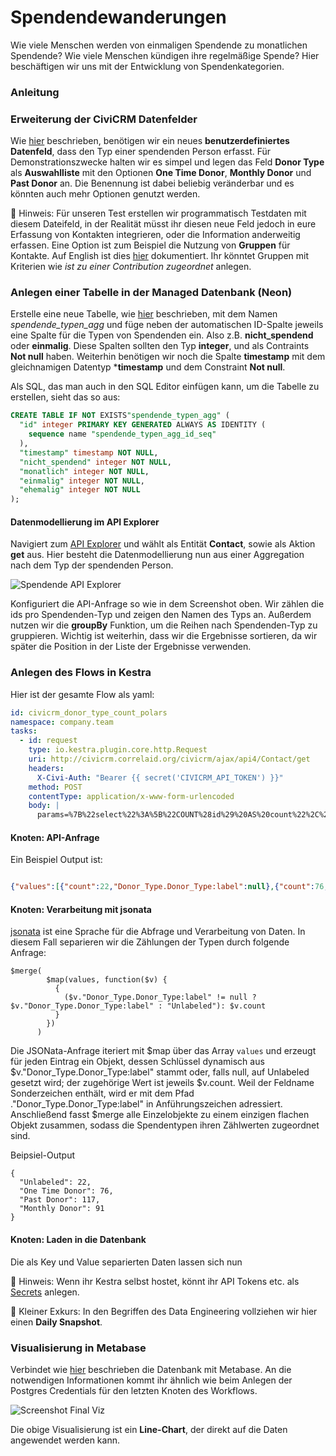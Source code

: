 # Spendendewanderungen

Wie viele Menschen werden von einmaligen Spendende zu monatlichen Spendende? Wie viele Menschen kündigen ihre regelmäßige Spende? Hier beschäftigen wir uns mit der Entwicklung von Spendenkategorien.

### Anleitung 

### Erweiterung der CiviCRM Datenfelder

Wie [hier](../../4-tools/civicrm_intern/1-erweiterung-daten.md) beschrieben, benötigen wir ein neues **benutzerdefiniertes Datenfeld**, dass den Typ einer spendenden Person erfasst. Für Demonstrationszwecke halten wir es simpel und legen das Feld **Donor Type** als **Auswahlliste** mit den Optionen **One Time Donor**, **Monthly Donor** und **Past Donor** an. Die Benennung ist dabei beliebig veränderbar und es könnten auch mehr Optionen genutzt werden.

🤔 Hinweis: Für unseren Test erstellen wir programmatisch Testdaten mit diesem Dateifeld, in der Realität müsst ihr diesen neue Feld jedoch in eure Erfassung von Kontakten integrieren, oder die Information anderweitig erfassen. Eine Option ist zum Beispiel die Nutzung von **Gruppen** für Kontakte. Auf English ist dies [hier](https://docs.civicrm.org/user/en/latest/organising-your-data/smart-groups) dokumentiert. Ihr könntet Gruppen mit Kriterien wie *ist zu einer Contribution zugeordnet* anlegen.

### Anlegen einer Tabelle in der Managed Datenbank (Neon)

 Erstelle eine neue Tabelle, wie [hier](http://localhost:3000/4-tools/managed-datenbank.html#anlegen-einer-datenbank-und-tabelle) beschrieben, mit dem Namen *spendende_typen_agg* und füge neben der automatischen ID-Spalte jeweils eine Spalte für die Typen von Spendenden ein. Also z.B. **nicht_spendend** oder **einmalig**. Diese Spalten sollten den Typ **integer**, und als Contraints **Not null** haben. Weiterhin benötigen wir noch die Spalte **timestamp** mit dem gleichnamigen Datentyp ***timestamp** und dem Constraint **Not null**.

 Als SQL, das man auch in den SQL Editor einfügen kann, um die Tabelle zu erstellen, sieht das so aus:

```sql
CREATE TABLE IF NOT EXISTS"spendende_typen_agg" (
  "id" integer PRIMARY KEY GENERATED ALWAYS AS IDENTITY (
    sequence name "spendende_typen_agg_id_seq"
  ),
  "timestamp" timestamp NOT NULL,
  "nicht_spendend" integer NOT NULL,
  "monatlich" integer NOT NULL,
  "einmalig" integer NOT NULL,
  "ehemalig" integer NOT NULL
);
```

#### Datenmodellierung im API Explorer

Navigiert zum [API Explorer](../../4-tools/civicrm_intern/3-civicrm-api.html#api-explorer) und wählt als Entität **Contact**, sowie als Aktion **get** aus. Hier besteht die Datenmodellierung nun aus einer Aggregation nach dem Typ der spendenden Person. 

![Spendende API Explorer](../../images/3-use_cases/2-api_db_wf_mtbs/kestra-api-explorer.png)

Konfiguriert die API-Anfrage so wie in dem Screenshot oben. Wir zählen die ids pro Spendenden-Typ und zeigen den Namen des Typs an. Außerdem nutzen wir die **groupBy** Funktion, um die Reihen nach Spendenden-Typ zu gruppieren. Wichtig ist weiterhin, dass wir die Ergebnisse sortieren, da wir später die Position in der Liste der Ergebnisse verwenden.

### Anlegen des Flows in Kestra

Hier ist der gesamte Flow als yaml:

```yaml
id: civicrm_donor_type_count_polars
namespace: company.team
tasks:
  - id: request
    type: io.kestra.plugin.core.http.Request
    uri: http://civicrm.correlaid.org/civicrm/ajax/api4/Contact/get
    headers:
      X-Civi-Auth: "Bearer {{ secret('CIVICRM_API_TOKEN') }}"
    method: POST
    contentType: application/x-www-form-urlencoded
    body: |
      params=%7B%22select%22%3A%5B%22COUNT%28id%29%20AS%20count%22%2C%22Donor_Type.Donor_Type%3Alabel%22%5D%2C%22orderBy%22%3A%7B%22contact_type%3Alabel%22%3A%22DESC%22%7D%2C%22groupBy%22%3A%5B%22Donor_Type.Donor_Type%22%5D%7D

```

#### Knoten: API-Anfrage

Ein Beispiel Output ist:

```json

{"values":[{"count":22,"Donor_Type.Donor_Type:label":null},{"count":76,"Donor_Type.Donor_Type:label":"One Time Donor"},{"count":117,"Donor_Type.Donor_Type:label":"Past Donor"},{"count":91,"Donor_Type.Donor_Type:label":"Monthly Donor"}],"entity":"Contact","action":"get","debug":null,"version":4,"count":4,"countFetched":4}

```

#### Knoten: Verarbeitung mit jsonata

[jsonata](https://jsonata.org/) ist eine Sprache für die Abfrage und Verarbeitung von Daten. In diesem Fall separieren wir die Zählungen der Typen durch folgende Anfrage:

```
$merge(
        $map(values, function($v) {
          {
            ($v."Donor_Type.Donor_Type:label" != null ? $v."Donor_Type.Donor_Type:label" : "Unlabeled"): $v.count
          }
        })
      )
```

Die JSONata-Anfrage iteriert mit $map über das Array `values` und erzeugt für jeden Eintrag ein Objekt, dessen Schlüssel dynamisch aus $v."Donor_Type.Donor_Type:label" stammt oder, falls null, auf Unlabeled gesetzt wird; der zugehörige Wert ist jeweils $v.count. Weil der Feldname Sonderzeichen enthält, wird er mit dem Pfad ."Donor_Type.Donor_Type:label" in Anführungszeichen adressiert. Anschließend fasst $merge alle Einzelobjekte zu einem einzigen flachen Objekt zusammen, sodass die Spendentypen ihren Zählwerten zugeordnet sind.

Beipsiel-Output 

```
{
  "Unlabeled": 22,
  "One Time Donor": 76,
  "Past Donor": 117,
  "Monthly Donor": 91
}
```

#### Knoten: Laden in die Datenbank

Die als Key und Value separierten Daten lassen sich nun 


🤔 Hinweis: Wenn ihr Kestra selbst hostet, könnt ihr API Tokens etc. als [Secrets](https://kestra.io/docs/concepts/secret#secrets-in-the-open-source-version) anlegen.

🤔 Kleiner Exkurs: In den Begriffen des Data Engineering vollziehen wir hier einen **Daily Snapshot**. 

### Visualisierung in Metabase

Verbindet wie [hier](http://localhost:3000/4-tools/bi-tools.html#verbinden-von-datenbanken-mit-metabase) beschrieben die Datenbank mit Metabase. An die notwendigen Informationen kommt ihr ähnlich wie beim Anlegen der Postgres Credentials für den letzten Knoten des Workflows. 

![Screenshot Final Viz](../../images/3-use_cases/2-api_db_wf_mtbs/n8n-viz.png)

Die obige Visualisierung ist ein **Line-Chart**, der direkt auf die Daten angewendet werden kann.

